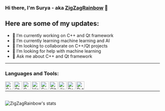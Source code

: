 ### Hi there, I'm Surya - aka [ZigZagRainbow](website) 👋

## Here are some of my updates:

- 🔭 I’m currently working on C++ and Qt framework
- 🌱 I’m currently learning machine learning and AI
- 👯 I’m looking to collaborate on C++/Qt projects
- 🤔 I’m looking for help with machine learning
- 💬 Ask me about C++ and Qt framework

---

### Languages and Tools:

<img align="left" alt="C++" width="26px" src="https://simpleicons.org/icons/cplusplus.svg" />
<img align="left" alt="Qt" width="26px" src="https://simpleicons.org/icons/qt.svg" />
<img align="left" alt="CMake" width="26px" src="https://simpleicons.org/icons/cmake.svg" />
<img align="left" alt="Visual Studio" width="26px" src="https://simpleicons.org/icons/visualstudio.svg" />
<img align="left" alt="Subversion" width="26px" src="https://simpleicons.org/icons/subversion.svg" />
<img align="left" alt="Git" width="26px" src="https://simpleicons.org/icons/git.svg" />
<img align="left" alt="Jira" width="26px" src="https://simpleicons.org/icons/jira.svg" />
<img align="left" alt="Boost" width="26px" src="https://simpleicons.org/icons/boost.svg" />
<img align="left" alt="Python" width="26px" src="https://simpleicons.org/icons/python.svg" />  

<br />

---

<br />

<img align="left" alt="ZigZagRainbow's stats" src="https://github-readme-stats.vercel.app/api?username=SurKM9&show_icons=true&hide_border=true&theme=radical" />     

